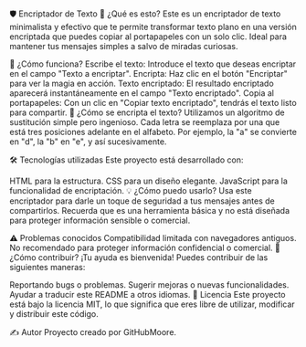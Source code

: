 🛡️ Encriptador de Texto
📜 ¿Qué es esto?
Este es un encriptador de texto minimalista y efectivo que te permite transformar texto plano en una versión encriptada que puedes copiar al portapapeles con un solo clic. Ideal para mantener tus mensajes simples a salvo de miradas curiosas.

🚀 ¿Cómo funciona?
Escribe el texto: Introduce el texto que deseas encriptar en el campo "Texto a encriptar".
Encripta: Haz clic en el botón "Encriptar" para ver la magia en acción.
Texto encriptado: El resultado encriptado aparecerá instantáneamente en el campo "Texto encriptado".
Copia al portapapeles: Con un clic en "Copiar texto encriptado", tendrás el texto listo para compartir.
🔐 ¿Cómo se encripta el texto?
Utilizamos un algoritmo de sustitución simple pero ingenioso. Cada letra se reemplaza por una que está tres posiciones adelante en el alfabeto. Por ejemplo, la "a" se convierte en "d", la "b" en "e", y así sucesivamente.

🛠️ Tecnologías utilizadas
Este proyecto está desarrollado con:

HTML para la estructura.
CSS para un diseño elegante.
JavaScript para la funcionalidad de encriptación.
💡 ¿Cómo puedo usarlo?
Usa este encriptador para darle un toque de seguridad a tus mensajes antes de compartirlos. Recuerda que es una herramienta básica y no está diseñada para proteger información sensible o comercial.

⚠️ Problemas conocidos
Compatibilidad limitada con navegadores antiguos.
No recomendado para proteger información confidencial o comercial.
🤝 ¿Cómo contribuir?
¡Tu ayuda es bienvenida! Puedes contribuir de las siguientes maneras:

Reportando bugs o problemas.
Sugerir mejoras o nuevas funcionalidades.
Ayudar a traducir este README a otros idiomas.
📄 Licencia
Este proyecto está bajo la licencia MIT, lo que significa que eres libre de utilizar, modificar y distribuir este código.

✍️ Autor
Proyecto creado por GitHubMoore.